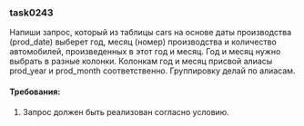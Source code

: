 
### task0243

Напиши запрос, который из таблицы cars на основе даты производства (prod_date) выберет год, месяц (номер)
производства и количество автомобилей, произведенных в этот год и месяц. Год и месяц нужно выбрать в разные колонки.
Колонкам год и месяц присвой алиасы prod_year и prod_month соответственно. Группировку делай по алиасам.


#### Требования:
1.	Запрос должен быть реализован согласно условию.

